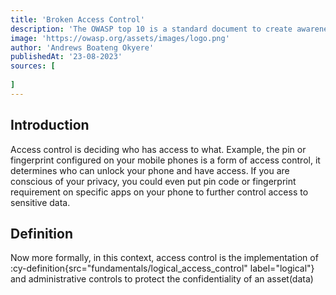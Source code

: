 ```yaml
---
title: 'Broken Access Control'
description: 'The OWASP top 10 is a standard document to create awareness on the ten most critical security vulnerabilities affecting web applications. This document is on the 2021 edition.'
image: 'https://owasp.org/assets/images/logo.png'
author: 'Andrews Boateng Okyere'
publishedAt: '23-08-2023'
sources: [
    
]
---
```


## Introduction

Access control is deciding who has access to what. Example, the pin or fingerprint configured on  your mobile phones is a form of access control, it determines who can unlock your phone and have access. If you are conscious of your privacy, you could even put pin code or fingerprint requirement on specific apps on your phone to further control access to sensitive data.

## Definition

Now more formally, in this context, access control is the implementation of :cy-definition{src="fundamentals/logical_access_control" label="logical"} and administrative controls to protect the confidentiality of an asset(data)

